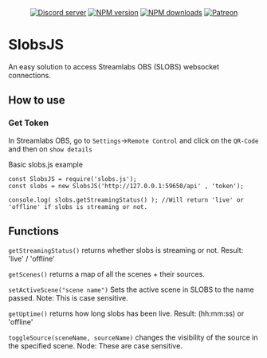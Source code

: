 <div align="center">
  <br />
  <br />
  <p>
    <a href="https://discord.gg/3k6yxCT"><img src="https://discord.com/api/guilds/739064295857455124/embed.png" alt="Discord server" /></a>
    <a href="https://www.npmjs.com/package/slobs.js"><img src="https://img.shields.io/npm/v/slobs.js.svg?maxAge=3600" alt="NPM version" /></a>
    <a href="https://www.npmjs.com/package/slobs.js"><img src="https://img.shields.io/npm/dt/slobs.js.svg?maxAge=3600" alt="NPM downloads" /></a>
    <a href="https://www.patreon.com/Krammy"><img src="https://img.shields.io/badge/donate-patreon-F96854.svg" alt="Patreon" /></a>
  </p>
</div>

# SlobsJS
An easy solution to access Streamlabs OBS (SLOBS) websocket connections.

## How to use
### Get Token
In Streamlabs OBS, go to ``Settings``->``Remote Control`` and click on the ``QR-Code`` and then on ``show details``

Basic slobs.js example
```
const SlobsJS = require('slobs.js');
const slobs = new SlobsJS('http://127.0.0.1:59650/api' , 'token');

console.log( slobs.getStreamingStatus() ); //Will return 'live' or 'offline' if slobs is streaming or not.
```

## Functions

``getStreamingStatus()`` returns whether slobs is streaming or not. Result: 'live' / 'offline'

``getScenes()`` returns a map of all the scenes + their sources.

``setActiveScene("scene name")`` Sets the active scene in SLOBS to the name passed. Note: This is case sensitive.

``getUptime()`` returns how long slobs has been live. Result: (hh:mm:ss) or 'offline'

``toggleSource(sceneName, sourceName)`` changes the visibility of the source in the specified scene. Node: These are case sensitive.

